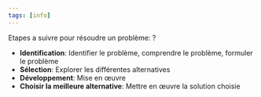 ```yaml
---
tags: [info] 
---
```


Etapes a suivre pour résoudre un problème:
?
- **Identification**: Identifier le problème, comprendre le problème, formuler le problème
- **Sélection**: Explorer les différentes alternatives
- **Développement**: Mise en œuvre
- **Choisir la meilleure alternative**: Mettre en œuvre la solution choisie